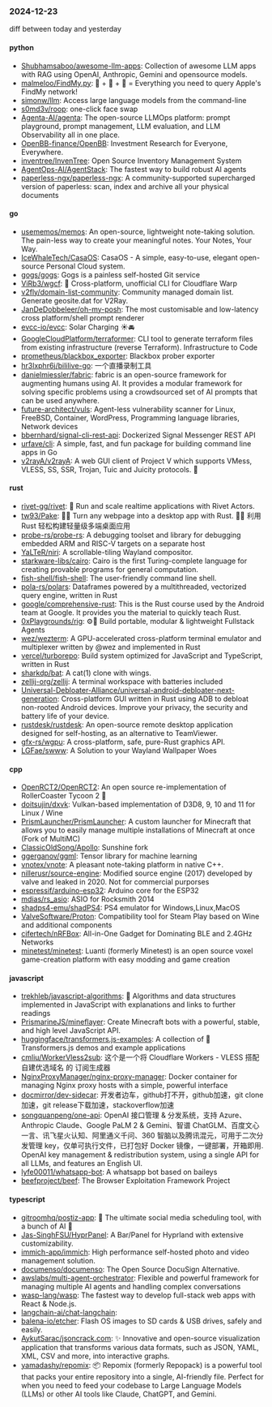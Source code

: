 ### 2024-12-23
diff between today and yesterday

#### python
* [Shubhamsaboo/awesome-llm-apps](https://github.com/Shubhamsaboo/awesome-llm-apps): Collection of awesome LLM apps with RAG using OpenAI, Anthropic, Gemini and opensource models.
* [malmeloo/FindMy.py](https://github.com/malmeloo/FindMy.py): 🍏 + 🎯 + 🐍 = Everything you need to query Apple's FindMy network!
* [simonw/llm](https://github.com/simonw/llm): Access large language models from the command-line
* [s0md3v/roop](https://github.com/s0md3v/roop): one-click face swap
* [Agenta-AI/agenta](https://github.com/Agenta-AI/agenta): The open-source LLMOps platform: prompt playground, prompt management, LLM evaluation, and LLM Observability all in one place.
* [OpenBB-finance/OpenBB](https://github.com/OpenBB-finance/OpenBB): Investment Research for Everyone, Everywhere.
* [inventree/InvenTree](https://github.com/inventree/InvenTree): Open Source Inventory Management System
* [AgentOps-AI/AgentStack](https://github.com/AgentOps-AI/AgentStack): The fastest way to build robust AI agents
* [paperless-ngx/paperless-ngx](https://github.com/paperless-ngx/paperless-ngx): A community-supported supercharged version of paperless: scan, index and archive all your physical documents

#### go
* [usememos/memos](https://github.com/usememos/memos): An open-source, lightweight note-taking solution. The pain-less way to create your meaningful notes. Your Notes, Your Way.
* [IceWhaleTech/CasaOS](https://github.com/IceWhaleTech/CasaOS): CasaOS - A simple, easy-to-use, elegant open-source Personal Cloud system.
* [gogs/gogs](https://github.com/gogs/gogs): Gogs is a painless self-hosted Git service
* [ViRb3/wgcf](https://github.com/ViRb3/wgcf): 🚤 Cross-platform, unofficial CLI for Cloudflare Warp
* [v2fly/domain-list-community](https://github.com/v2fly/domain-list-community): Community managed domain list. Generate geosite.dat for V2Ray.
* [JanDeDobbeleer/oh-my-posh](https://github.com/JanDeDobbeleer/oh-my-posh): The most customisable and low-latency cross platform/shell prompt renderer
* [evcc-io/evcc](https://github.com/evcc-io/evcc): Solar Charging ☀️🚘
* [GoogleCloudPlatform/terraformer](https://github.com/GoogleCloudPlatform/terraformer): CLI tool to generate terraform files from existing infrastructure (reverse Terraform). Infrastructure to Code
* [prometheus/blackbox_exporter](https://github.com/prometheus/blackbox_exporter): Blackbox prober exporter
* [hr3lxphr6j/bililive-go](https://github.com/hr3lxphr6j/bililive-go): 一个直播录制工具
* [danielmiessler/fabric](https://github.com/danielmiessler/fabric): fabric is an open-source framework for augmenting humans using AI. It provides a modular framework for solving specific problems using a crowdsourced set of AI prompts that can be used anywhere.
* [future-architect/vuls](https://github.com/future-architect/vuls): Agent-less vulnerability scanner for Linux, FreeBSD, Container, WordPress, Programming language libraries, Network devices
* [bbernhard/signal-cli-rest-api](https://github.com/bbernhard/signal-cli-rest-api): Dockerized Signal Messenger REST API
* [urfave/cli](https://github.com/urfave/cli): A simple, fast, and fun package for building command line apps in Go
* [v2rayA/v2rayA](https://github.com/v2rayA/v2rayA): A web GUI client of Project V which supports VMess, VLESS, SS, SSR, Trojan, Tuic and Juicity protocols. 🚀

#### rust
* [rivet-gg/rivet](https://github.com/rivet-gg/rivet): 🔩 Run and scale realtime applications with Rivet Actors.
* [tw93/Pake](https://github.com/tw93/Pake): 🤱🏻 Turn any webpage into a desktop app with Rust. 🤱🏻 利用 Rust 轻松构建轻量级多端桌面应用
* [probe-rs/probe-rs](https://github.com/probe-rs/probe-rs): A debugging toolset and library for debugging embedded ARM and RISC-V targets on a separate host
* [YaLTeR/niri](https://github.com/YaLTeR/niri): A scrollable-tiling Wayland compositor.
* [starkware-libs/cairo](https://github.com/starkware-libs/cairo): Cairo is the first Turing-complete language for creating provable programs for general computation.
* [fish-shell/fish-shell](https://github.com/fish-shell/fish-shell): The user-friendly command line shell.
* [pola-rs/polars](https://github.com/pola-rs/polars): Dataframes powered by a multithreaded, vectorized query engine, written in Rust
* [google/comprehensive-rust](https://github.com/google/comprehensive-rust): This is the Rust course used by the Android team at Google. It provides you the material to quickly teach Rust.
* [0xPlaygrounds/rig](https://github.com/0xPlaygrounds/rig): ⚙️🦀 Build portable, modular & lightweight Fullstack Agents
* [wez/wezterm](https://github.com/wez/wezterm): A GPU-accelerated cross-platform terminal emulator and multiplexer written by @wez and implemented in Rust
* [vercel/turborepo](https://github.com/vercel/turborepo): Build system optimized for JavaScript and TypeScript, written in Rust
* [sharkdp/bat](https://github.com/sharkdp/bat): A cat(1) clone with wings.
* [zellij-org/zellij](https://github.com/zellij-org/zellij): A terminal workspace with batteries included
* [Universal-Debloater-Alliance/universal-android-debloater-next-generation](https://github.com/Universal-Debloater-Alliance/universal-android-debloater-next-generation): Cross-platform GUI written in Rust using ADB to debloat non-rooted Android devices. Improve your privacy, the security and battery life of your device.
* [rustdesk/rustdesk](https://github.com/rustdesk/rustdesk): An open-source remote desktop application designed for self-hosting, as an alternative to TeamViewer.
* [gfx-rs/wgpu](https://github.com/gfx-rs/wgpu): A cross-platform, safe, pure-Rust graphics API.
* [LGFae/swww](https://github.com/LGFae/swww): A Solution to your Wayland Wallpaper Woes

#### cpp
* [OpenRCT2/OpenRCT2](https://github.com/OpenRCT2/OpenRCT2): An open source re-implementation of RollerCoaster Tycoon 2 🎢
* [doitsujin/dxvk](https://github.com/doitsujin/dxvk): Vulkan-based implementation of D3D8, 9, 10 and 11 for Linux / Wine
* [PrismLauncher/PrismLauncher](https://github.com/PrismLauncher/PrismLauncher): A custom launcher for Minecraft that allows you to easily manage multiple installations of Minecraft at once (Fork of MultiMC)
* [ClassicOldSong/Apollo](https://github.com/ClassicOldSong/Apollo): Sunshine fork
* [ggerganov/ggml](https://github.com/ggerganov/ggml): Tensor library for machine learning
* [vnotex/vnote](https://github.com/vnotex/vnote): A pleasant note-taking platform in native C++.
* [nillerusr/source-engine](https://github.com/nillerusr/source-engine): Modified source engine (2017) developed by valve and leaked in 2020. Not for commercial purporses
* [espressif/arduino-esp32](https://github.com/espressif/arduino-esp32): Arduino core for the ESP32
* [mdias/rs_asio](https://github.com/mdias/rs_asio): ASIO for Rocksmith 2014
* [shadps4-emu/shadPS4](https://github.com/shadps4-emu/shadPS4): PS4 emulator for Windows,Linux,MacOS
* [ValveSoftware/Proton](https://github.com/ValveSoftware/Proton): Compatibility tool for Steam Play based on Wine and additional components
* [cifertech/nRFBox](https://github.com/cifertech/nRFBox): All-in-One Gadget for Dominating BLE and 2.4GHz Networks
* [minetest/minetest](https://github.com/minetest/minetest): Luanti (formerly Minetest) is an open source voxel game-creation platform with easy modding and game creation

#### javascript
* [trekhleb/javascript-algorithms](https://github.com/trekhleb/javascript-algorithms): 📝 Algorithms and data structures implemented in JavaScript with explanations and links to further readings
* [PrismarineJS/mineflayer](https://github.com/PrismarineJS/mineflayer): Create Minecraft bots with a powerful, stable, and high level JavaScript API.
* [huggingface/transformers.js-examples](https://github.com/huggingface/transformers.js-examples): A collection of 🤗 Transformers.js demos and example applications
* [cmliu/WorkerVless2sub](https://github.com/cmliu/WorkerVless2sub): 这个是一个将 Cloudflare Workers - VLESS 搭配 自建优选域名 的 订阅生成器
* [NginxProxyManager/nginx-proxy-manager](https://github.com/NginxProxyManager/nginx-proxy-manager): Docker container for managing Nginx proxy hosts with a simple, powerful interface
* [docmirror/dev-sidecar](https://github.com/docmirror/dev-sidecar): 开发者边车，github打不开，github加速，git clone加速，git release下载加速，stackoverflow加速
* [songquanpeng/one-api](https://github.com/songquanpeng/one-api): OpenAI 接口管理 & 分发系统，支持 Azure、Anthropic Claude、Google PaLM 2 & Gemini、智谱 ChatGLM、百度文心一言、讯飞星火认知、阿里通义千问、360 智脑以及腾讯混元，可用于二次分发管理 key，仅单可执行文件，已打包好 Docker 镜像，一键部署，开箱即用. OpenAI key management & redistribution system, using a single API for all LLMs, and features an English UI.
* [lyfe00011/whatsapp-bot](https://github.com/lyfe00011/whatsapp-bot): A whatsapp bot based on baileys
* [beefproject/beef](https://github.com/beefproject/beef): The Browser Exploitation Framework Project

#### typescript
* [gitroomhq/postiz-app](https://github.com/gitroomhq/postiz-app): 📨 The ultimate social media scheduling tool, with a bunch of AI 🤖
* [Jas-SinghFSU/HyprPanel](https://github.com/Jas-SinghFSU/HyprPanel): A Bar/Panel for Hyprland with extensive customizability.
* [immich-app/immich](https://github.com/immich-app/immich): High performance self-hosted photo and video management solution.
* [documenso/documenso](https://github.com/documenso/documenso): The Open Source DocuSign Alternative.
* [awslabs/multi-agent-orchestrator](https://github.com/awslabs/multi-agent-orchestrator): Flexible and powerful framework for managing multiple AI agents and handling complex conversations
* [wasp-lang/wasp](https://github.com/wasp-lang/wasp): The fastest way to develop full-stack web apps with React & Node.js.
* [langchain-ai/chat-langchain](https://github.com/langchain-ai/chat-langchain): 
* [balena-io/etcher](https://github.com/balena-io/etcher): Flash OS images to SD cards & USB drives, safely and easily.
* [AykutSarac/jsoncrack.com](https://github.com/AykutSarac/jsoncrack.com): ✨ Innovative and open-source visualization application that transforms various data formats, such as JSON, YAML, XML, CSV and more, into interactive graphs.
* [yamadashy/repomix](https://github.com/yamadashy/repomix): 📦 Repomix (formerly Repopack) is a powerful tool that packs your entire repository into a single, AI-friendly file. Perfect for when you need to feed your codebase to Large Language Models (LLMs) or other AI tools like Claude, ChatGPT, and Gemini.
